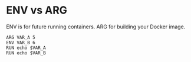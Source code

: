 # ENV vs ARG
ENV is for future running containers. ARG for building your Docker image.
```
ARG VAR_A 5
ENV VAR_B 6
RUN echo $VAR_A
RUN echo $VAR_B
```
